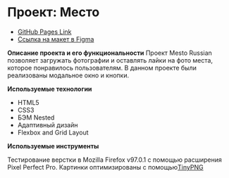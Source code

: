 # Проект: Место

* [GitHub Pages Link](https://maichonok.github.io/mesto-project/index.html)
* [Ссылка на макет в Figma](https://www.figma.com/file/2cn9N9jSkmxD84oJik7xL7/JavaScript.-Sprint-4?node-id=0%3A1)

**Описание проекта и его функциональности**
Проект Mesto Russian позволяет загружать фотографии и оставлять лайки на фото места, которое понравилось пользователям.
В данном проекте были реализованы модальное окно и кнопки.

**Используемые технологии**
* HTML5
* CSS3
* БЭМ Nested
* Адаптивный дизайн
* Flexbox and Grid Layout

**Используемые инструменты**

Тестирование верстки в Mozilla Firefox v97.0.1 с помощью расширения Pixel Perfect Pro.
Картинки оптимизированы с помощью[TinyPNG](https://tinypng.com/)

